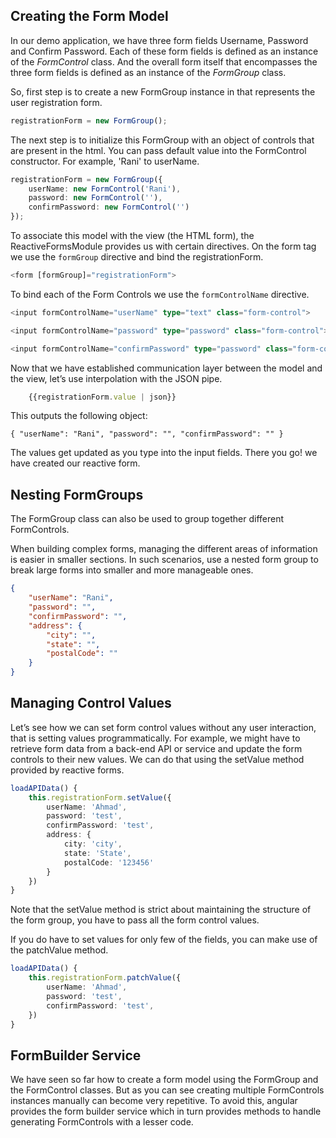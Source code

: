 ## Creating the Form Model

In our demo application, we have three form fields Username, Password and Confirm Password. Each of these form fields is defined as an instance of the *FormControl* class. And the overall form itself that encompasses the three form fields is defined as an instance of the *FormGroup* class.

So, first step is to create a new FormGroup instance in that represents the user registration form.

```TypeScript
registrationForm = new FormGroup();
```

The next step is to initialize this FormGroup with an object of controls that are present in the html. You can pass default value into the FormControl constructor. For example, 'Rani' to userName.

```TypeScript
registrationForm = new FormGroup({
    userName: new FormControl('Rani'),
    password: new FormControl(''),
    confirmPassword: new FormControl('')
});
```

To associate this model with the view (the HTML form), the ReactiveFormsModule provides us with certain directives. On the form tag we use the `formGroup` directive and bind the registrationForm.

```TypeScript
<form [formGroup]="registrationForm">
```

To bind each of the Form Controls we use the `formControlName` directive.

```TypeScript
<input formControlName="userName" type="text" class="form-control">

<input formControlName="password" type="password" class="form-control">

<input formControlName="confirmPassword" type="password" class="form-control">
```

Now that we have established communication layer between the model and the view, let’s use interpolation with the JSON pipe.

```TypeScript
    {{registrationForm.value | json}}
```

This outputs the following object:

    { "userName": "Rani", "password": "", "confirmPassword": "" }

The values get updated as you type into the input fields. There you go! we have created our reactive form.

## Nesting FormGroups

The FormGroup class can also be used to group together different FormControls.

When building complex forms, managing the different areas of information is easier in smaller sections. In such scenarios, use a nested form group to break large forms into smaller and more manageable ones.

```JSON
{ 
    "userName": "Rani", 
    "password": "", 
    "confirmPassword": "", 
    "address": { 
        "city": "", 
        "state": "", 
        "postalCode": "" 
    }
}
```

## Managing Control Values

Let’s see how we can set form control values without any user interaction, that is setting values programmatically. For example, we might have to retrieve form data from a back-end API or service and update the form controls to their new values. We can do that using the setValue method provided by reactive forms.

```TypeScript
loadAPIData() {
    this.registrationForm.setValue({
        userName: 'Ahmad',
        password: 'test',
        confirmPassword: 'test',
        address: {
            city: 'city',
            state: 'State',
            postalCode: '123456'
        }
    })
}
```

Note that the setValue method is strict about maintaining the structure of the form group, you have to pass all the form control values.

If you do have to set values for only few of the fields, you can make use of the patchValue method.

```TypeScript
loadAPIData() {
    this.registrationForm.patchValue({
        userName: 'Ahmad',
        password: 'test',
        confirmPassword: 'test',
    })
}
```

## FormBuilder Service

We have seen so far how to create a form model using the FormGroup and the FormControl classes. But as you can see creating multiple FormControls instances manually can become very repetitive. To avoid this, angular provides the form builder service which in turn provides methods to handle generating FormControls with a lesser code.